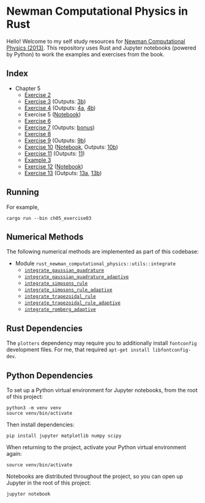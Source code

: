 # Newman Computational Physics in Rust

Hello! Welcome to my self study resources for [Newman Computational Physics (2013)](https://websites.umich.edu/~mejn/cp/). This repository uses Rust and Jupyter notebooks (powered by Python) to work the examples and exercises from the book.

<!-- TODO: include assets generated by problems in the repository and have links to them here. -->

## Index

* Chapter 5
  - [Exercise 2](./src/ch05/ch05_exercise02.rs)
  - [Exercise 3](./src/ch05/ch05_exercise03.rs) (Outputs: [3b](./out_ch05_exercise03_b.png))
  - [Exercise 4](./src/ch05/ch05_exercise04.rs)  (Outputs: [4a](./out_ch05_exercise04_a.png), [4b](./out_ch05_exercise04_b.png))
  - Exercise 5 ([Notebook](./src/ch05/ch05_exercise05.ipynb))
  - [Exercise 6](./src/ch05/ch05_exercise06.rs)
  - [Exercise 7](./src/ch05/ch05_exercise07.rs) (Outputs: [bonus](./out_ch05_exercise07_bonus.png))
  - [Exercise 8](./src/ch05/ch05_exercise08.rs)
  - [Exercise 9](./src/ch05/ch05_exercise09.rs) (Outputs: [9b](./out_ch05_exercise09_b.png))
  - [Exercise 10](./src/ch05/ch05_exercise10.rs) ([Notebook](./src/ch05/ch05_exercise10.ipynb), Outputs: [10b](./out_ch05_exercise10_b.png))
  - [Exercise 11](./src/ch05/ch05_exercise11.rs) (Outputs: [11](./out_ch05_exercise11.png))
  - [Example 3](./src/ch05/ch05_example03.rs)
  - [Exercise 12](./src/ch05/ch05_exercise12.rs) ([Notebook](./src/ch05/ch05_exercise12.ipynb))
  - [Exercise 13](./src/ch05/ch05_exercise13.rs) (Outputs: [13a](./out_ch05_exercise13_a.png), [13b](./out_ch05_exercise13_b.png))

## Running

For example,

```
cargo run --bin ch05_exercise03
```

## Numerical Methods

The following numerical methods are implemented as part of this codebase:

* Module `rust_newman_computational_physics::utils::integrate`
  - [`integrate_gaussian_quadrature`](./src/utils/integrate/integrate_gaussian_quadrature.rs)
  - [`integrate_gaussian_quadrature_adaptive`](./src/utils/integrate/integrate_gaussian_quadrature.rs)
  - [`integrate_simpsons_rule`](./src/utils/integrate/integrate_simpsons_rule.rs)
  - [`integrate_simpsons_rule_adaptive`](./src/utils/integrate/integrate_simpsons_rule.rs)
  - [`integrate_trapezoidal_rule`](./src/utils/integrate/integrate_trapezoidal_rule.rs)
  - [`integrate_trapezoidal_rule_adaptive`](./src/utils/integrate/integrate_trapezoidal_rule.rs)
  - [`integrate_romberg_adaptive`](./src/utils/integrate/integrate_trapezoidal_rule.rs)

## Rust Dependencies

The `plotters` dependency may require you to additionally install `fontconfig` development files.
For me, that required `apt-get install libfontconfig-dev`.

## Python Dependencies

To set up a Python virtual environment for Jupyter notebooks, from the root of this project:

```
python3 -m venv venv
source venv/bin/activate
```

Then install dependencies:

```
pip install jupyter matplotlib numpy scipy
```

When returning to the project, activate your Python virtual environment again:

```
source venv/bin/activate
```

Notebooks are distributed throughout the project, so you can open up Jupyter in the root of this project:

```
jupyter notebook
```
